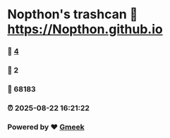 # Nopthon's trashcan :link: https://Nopthon.github.io 
### :page_facing_up: [4](https://Nopthon.github.io/tag.html) 
### :speech_balloon: 2 
### :hibiscus: 68183 
### :alarm_clock: 2025-08-22 16:21:22 
### Powered by :heart: [Gmeek](https://github.com/Meekdai/Gmeek)
